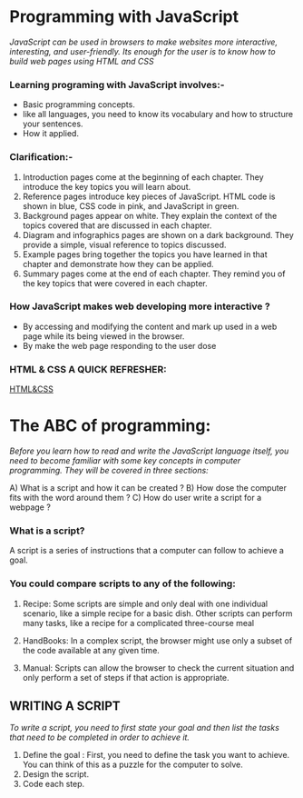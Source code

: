 #  Programming with JavaScript

*JavaScript can be used in browsers to make websites more interactive, interesting, and user-friendly. Its enough for the user is to know how to build web pages using HTML and CSS*


### Learning programing  with JavaScript involves:-

* Basic programming concepts.
* like all languages, you need to know its vocabulary and how to structure your sentences.
* How it applied.

### Clarification:-

1) Introduction pages come at the beginning of each chapter. They introduce the key topics you will learn about. 
2) Reference pages introduce key pieces of JavaScript. HTML code is shown in blue, CSS code in pink, and JavaScript in green.
3) Background pages appear on white. They explain the context of the topics covered that are discussed in each chapter.
4) Diagram and infographics pages are shown on a dark background. They provide a simple, visual reference to topics discussed.
5) Example pages bring together the topics you have learned in that chapter and demonstrate how they can be applied.
6) Summary pages come at the end of each chapter. They remind you of the key topics that were covered in each chapter.

### How JavaScript makes web developing more interactive ?
- By accessing and modifying the content and mark up used in a web page while its being viewed in the browser.
- By make the web page responding to the user dose 

### HTML & CSS A QUICK REFRESHER:
[HTML&CSS](https://sonsuzdesign.blog/2020/04/08/html-css-a-quick-refresher/)

# The ABC of programming:
*Before you learn how to read and write the JavaScript language itself, you need to become familiar with some key concepts in computer programming. They will be covered in three sections:*

A) What is a script and how it can be  created ?
B) How dose the computer fits with the word around them  ?
C) How do user write a script for a webpage ?

### What is a script?
A script is a series of instructions that a computer can follow to achieve a goal.

### You could compare scripts to any of the following:
1) Recipe: Some scripts are simple and only deal with one individual scenario, like a simple recipe for a basic dish. Other scripts can perform many tasks, like a recipe for a complicated three-course meal

2) HandBooks: In a complex script, the browser might use only a subset of the code available at any given time. 

3) Manual: Scripts can allow the browser to check the current situation and only perform a set of steps if that action is appropriate.

## WRITING A SCRIPT
*To write a script, you need to first state your goal and then list the tasks that need to be completed in order to achieve it.*
1) Define the goal : First, you need to define the task you want to achieve. You can think of this as a puzzle for the computer to solve.
2) Design the script.  
3) Code each step.







